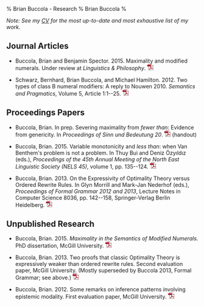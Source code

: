 % Brian Buccola - Research
% Brian Buccola
%

*Note: See my [CV][cv] for the most up-to-date and most exhaustive list of my
work.*

[cv]: files/buccola-cv.pdf "Brian's CV"

Journal Articles
----------------

- Buccola, Brian and Benjamin Spector. 2015. Maximality and modified numerals.
  Under review at *Linguistics & Philosophy*. [![pdf][]][BSMax]

- Schwarz, Bernhard, Brian Buccola, and Michael Hamilton. 2012. Two types of
  class B numeral modifiers: A reply to Nouwen 2010. *Semantics and
  Pragmatics*, Volume 5, Article 1:1--25. [![pdf][]][semprag]

[BSMax]: files/buccola.spector2015maximality.pdf "Buccola and Spector (under review)"
[semprag]: http://semprag.org/article/download/sp.5.1/pdf "Schwarz, Buccola, and Hamilton 2012 (S&P)"

Proceedings Papers
------------------

- Buccola, Brian. In prep. Severing maximality from *fewer than*:
  Evidence from genericity. In *Proceedings of Sinn und Bedeutung 20*.
  [![pdf][]][sub20] (handout)

- Buccola, Brian. 2015. Variable monotonicity and *less than*: when Van
  Benthem's problem is not a problem. In Thuy Bui and Deniz Özyıldız (eds.),
  *Proceedings of the 45th Annual Meeting of the North East Linguistic Society
  (NELS 45)*, volume 1, pp. 135--124. [![pdf][]][nels45]

- Buccola, Brian. 2013. On the Expressivity of Optimality Theory versus Ordered
  Rewrite Rules. In Glyn Morrill and Mark-Jan Nederhof (eds.), *Proceedings of
  Formal Grammar 2012 and 2013*, Lecture Notes in Computer Science 8036, pp.
  142--158, Springer-Verlag Berlin Heidelberg. [![pdf][]][fg]

[sub20]: files/buccola2015sub20.pdf "Buccola 2015 (SuB 20)"
[nels45]: files/buccola2015nels45.pdf "Buccola 2015 (NELS 45)"
[fg]: files/buccola2013fg.pdf "Buccola 2013 (Formal Grammar)"

Unpublished Research
--------------------

- Buccola, Brian. 2015. *Maximality in the Semantics of Modified Numerals*. PhD
  dissertation, McGill University. [![pdf][]][diss]

- Buccola, Brian. 2013. Two proofs that classic Optimality Theory is
  expressively weaker than ordered rewrite rules. Second evaluation paper,
  McGill University. (Mostly superseded by Buccola 2013, Formal Grammar; see
  above.) [![pdf][]][eval2]

- Buccola, Brian. 2012. Some remarks on inference patterns involving epistemic
  modality. First evaluation paper, McGill University. [![pdf][]][eval1]

[diss]: files/buccola2015diss.pdf "Buccola 2015 (dissertation)"
[eval2]: files/buccola2013eval2.pdf "Buccola 2013 (second evaluation paper)"
[eval1]: files/buccola2012eval1.pdf "Buccola 2012 (first evaluation paper)"

[pdf]: images/pdf_icon.png

